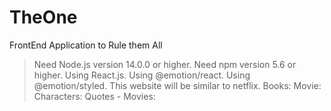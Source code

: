# TheOne
FrontEnd Application to Rule them All

> Need Node.js version 14.0.0 or higher.
> Need npm version 5.6 or higher.
> Using React.js.
> Using @emotion/react.
> Using @emotion/styled.
> This website will be similar to netflix.
>   Books:
>   Movie: 
>   Characters:
>   Quotes - Movies:
>
